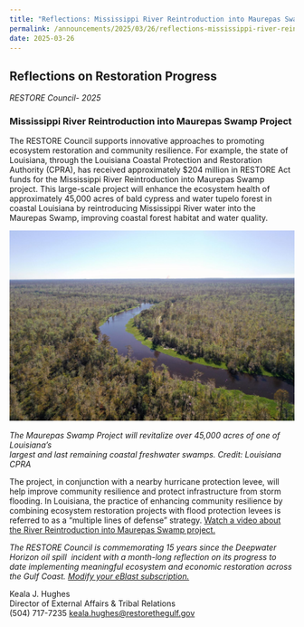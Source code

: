 ```yaml
---
title: "Reflections: Mississippi River Reintroduction into Maurepas Swamp"
permalink: /announcements/2025/03/26/reflections-mississippi-river-reintroduction-maurepas-swamp/
date: 2025-03-26
---
```


## Reflections on Restoration Progress

_RESTORE Council- 2025_

### Mississippi River Reintroduction into Maurepas Swamp Project

The RESTORE Council supports innovative approaches to promoting ecosystem restoration and community resilience. For example, the state of Louisiana, through the Louisiana Coastal Protection and Restoration Authority (CPRA), has received approximately $204 million in RESTORE Act funds for the Mississippi River Reintroduction into Maurepas Swamp project. This large-scale project will enhance the ecosystem health of approximately 45,000 acres of bald cypress and water tupelo forest in coastal Louisiana by reintroducing Mississippi River water into the Maurepas Swamp, improving coastal forest habitat and water quality.

![Aerial view of Maurepas Swamp](/img/Maurepas_Swamp_pg8_big.jpg)

*The Maurepas Swamp Project will revitalize over 45,000 acres of one of Louisiana’s*   
_largest and last remaining coastal freshwater swamps. Credit: Louisiana CPRA_

The project, in conjunction with a nearby hurricane protection levee, will help improve community resilience and protect infrastructure from storm flooding. In Louisiana, the practice of enhancing community resilience by combining ecosystem restoration projects with flood protection levees is referred to as a “multiple lines of defense” strategy. [Watch a video about the River Reintroduction into Maurepas Swamp project.](https://www.youtube.com/watch?v=DSV4qmokBMg)

*The RESTORE Council is commemorating 15 years since the Deepwater Horizon oil spill  incident with a month-long reflection on its progress to date implementing meaningful ecosystem and economic restoration across the Gulf Coast.* [_Modify your eBlast subscription._](https://www.restorethegulf.gov/apps/eblast/ModifyInformation.aspx)

Keala J. Hughes  
Director of External Affairs & Tribal Relations  
(504) 717-7235
keala.hughes@restorethegulf.gov
